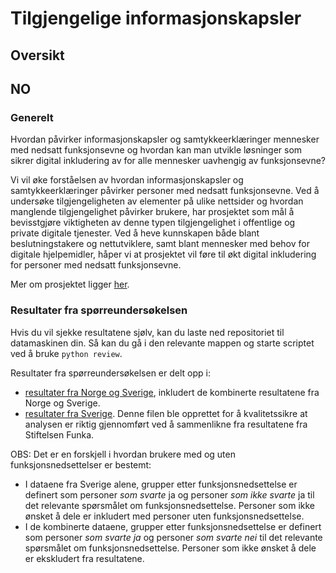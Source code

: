 # Tilgjengelige informasjonskapsler

## Oversikt

## NO

### Generelt

Hvordan påvirker informasjonskapsler og samtykkeerklæringer mennesker med nedsatt funksjonsevne og hvordan kan man utvikle løsninger som sikrer digital inkludering av for alle mennesker uavhengig av funksjonsevne?

Vi vil øke forståelsen av hvordan informasjonskapsler og samtykkeerklæringer påvirker personer med nedsatt funksjonsevne. Ved å undersøke tilgjengeligheten av elementer på ulike nettsider og hvordan manglende tilgjengelighet påvirker brukere, har prosjektet som mål å bevisstgjøre viktigheten av denne typen tilgjengelighet i offentlige og private digitale tjenester. Ved å heve kunnskapen både blant beslutningstakere og nettutviklere, samt blant mennesker med behov for digitale hjelpemidler, håper vi at prosjektet vil føre til økt digital inkludering for personer med nedsatt funksjonsevne. 

Mer om prosjektet ligger [her](https://nr.no/prosjekter/tilgjengelige-informasjonskapsler/).

### Resultater fra spørreundersøkelsen

Hvis du vil sjekke resultatene sjølv, kan du laste ned repositoriet til datamaskinen din.
Så kan du gå i den relevante mappen og starte scriptet ved å bruke ```python review```.

Resultater fra spørreundersøkelsen er delt opp i:
* [resultater fra Norge og Sverige](RESULTS-ALL_NO.md), inkludert de kombinerte resultatene fra Norge og Sverige.
* [resultater fra Sverige](RESULTS-SE_NO.md). Denne filen ble opprettet for å kvalitetssikre at analysen er riktig gjennomført ved å sammenlikne fra resultatene fra Stiftelsen Funka. 

OBS: Det er en forskjell i hvordan brukere med og uten funksjonsnedsettelser er bestemt:
* I dataene fra Sverige alene, grupper etter funksjonsnedsettelse er definert som personer _som svarte_ ja og personer _som ikke svarte_ ja til det relevante spørsmålet om funksjonsnedsettelse. Personer som ikke ønsket å dele er inkludert med personer uten funksjonsnedsettelse.
* I de kombinerte dataene, grupper etter funksjonsnedsettelse er definert som personer _som svarte ja_ og personer _som svarte nei_ til det relevante spørsmålet om funksjonsnedsettelse. Personer som ikke ønsket å dele er ekskludert fra resultatene.